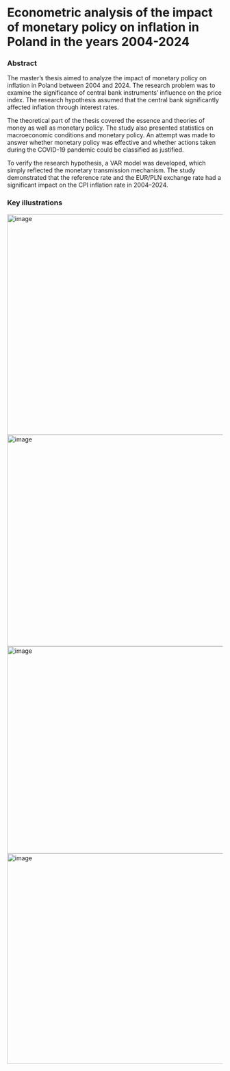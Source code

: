 # Econometric analysis of the impact of monetary policy on inflation in Poland in the years 2004-2024
### Abstract

The master’s thesis aimed to analyze the impact of monetary policy on inflation in Poland between 2004 and 2024. The research problem was to examine the significance of central bank instruments’ influence on the price index. The research hypothesis assumed that the central bank significantly affected inflation through interest rates.

The theoretical part of the thesis covered the essence and theories of money as well as monetary policy. The study also presented statistics on macroeconomic conditions and monetary policy. An attempt was made to answer whether monetary policy was effective and whether actions taken during the COVID-19 pandemic could be classified as justified.

To verify the research hypothesis, a VAR model was developed, which simply reflected the monetary transmission mechanism. The study demonstrated that the reference rate and the EUR/PLN exchange rate had a significant impact on the CPI inflation rate in 2004–2024.

### Key illustrations
<img width="649" height="514" alt="image" src="https://github.com/user-attachments/assets/881493e9-064b-4236-941e-a8748db9e7bc" />
<img width="637" height="493" alt="image" src="https://github.com/user-attachments/assets/4acdd266-be06-45a4-8a86-8ab58df83f13" />
<img width="642" height="483" alt="image" src="https://github.com/user-attachments/assets/8f10d3b2-37a4-4536-8f7d-dd6f9dde48fc" />
<img width="641" height="490" alt="image" src="https://github.com/user-attachments/assets/fd78b675-2911-4f7e-8719-5203e6c1ef72" />









